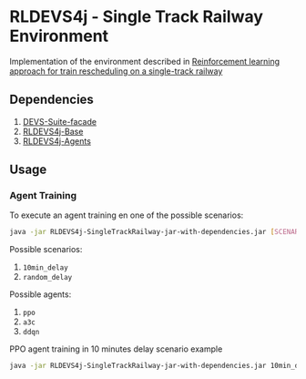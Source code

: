 # RLDEVS4j - Single Track Railway Environment
Implementation of the environment described in [Reinforcement learning approach for train rescheduling on a single-track railway](https://www.sciencedirect.com/science/article/abs/pii/S0191261516000084)

## Dependencies

1. [DEVS-Suite-facade](https://github.com/ezequielbeccaria/Devs-Suite-Facade.git)
2. [RLDEVS4j-Base](https://github.com/ezequielbeccaria/RLDEVS4j-Base.git)
3. [RLDEVS4j-Agents](https://github.com/ezequielbeccaria/RLDEVS4j-Agents.git) 

## Usage

### Agent Training

To execute an agent training en one of the possible scenarios:

```bash
java -jar RLDEVS4j-SingleTrackRailway-jar-with-dependencies.jar [SCENARIO]_[AGENT]
```

Possible scenarios:
1. `10min_delay`
2. `random_delay`

Possible agents:
1. `ppo`
2. `a3c`
3. `ddqn`

PPO agent training in 10 minutes delay scenario example

```bash
java -jar RLDEVS4j-SingleTrackRailway-jar-with-dependencies.jar 10min_delay_ppo
```